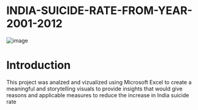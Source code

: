 # INDIA-SUICIDE-RATE-FROM-YEAR-2001-2012
![image](https://github.com/BayoMoh/INDIA-SUICIDE-RATE-YEAR-2001-2012/assets/144594657/1f68b15f-91ee-42a6-a901-d16517c8891c)
# Introduction
This project was analzed and vizualized using Microsoft Excel to create a meaningful and storytelling visuals to provide insights that would give reasons and applicable measures to reduce the increase in India suicide rate
